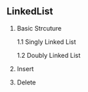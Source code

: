 ## LinkedList

1. Basic Strcuture

   1.1 Singly Linked List
   
   
   1.2 Doubly Linked List
   
   
2. Insert
  




3. Delete
